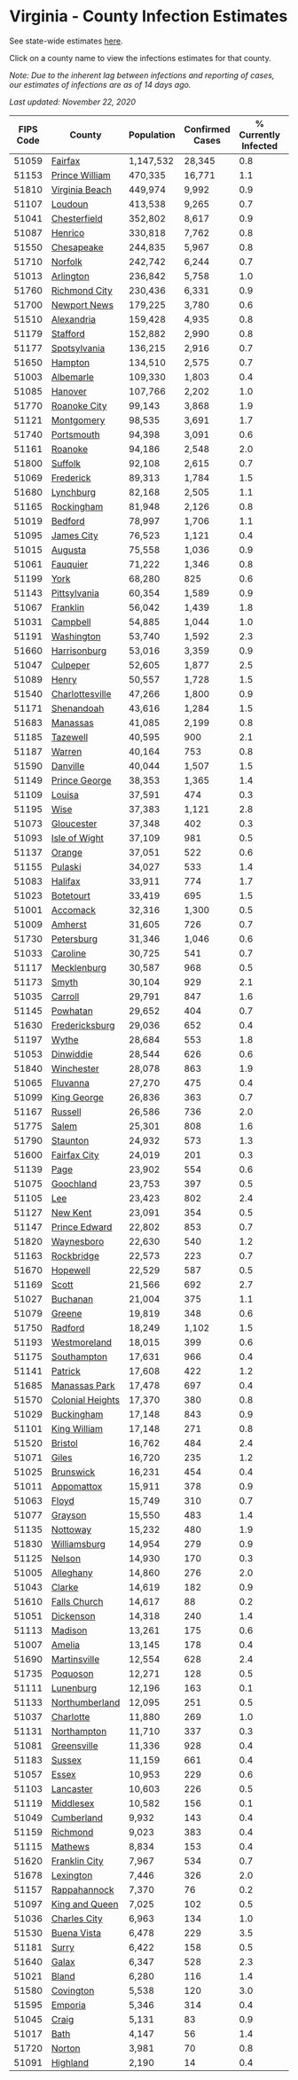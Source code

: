 # Virginia - County Infection Estimates

See state-wide estimates [here](/infections/us-va).

Click on a county name to view the infections estimates for that county.

*Note: Due to the inherent lag between infections and reporting of cases, our estimates of infections are as of 14 days ago.*

*Last updated: November 22, 2020*

|   FIPS Code |                               County |   Population |   Confirmed Cases |   % Currently Infected |   % Total Infected |
|-------------|--------------------------------------|--------------|-------------------|------------------------|--------------------|
|       51059 |                   [Fairfax](fairfax) |    1,147,532 |            28,345 |                    0.8 |               11.0 |
|       51153 |     [Prince William](prince-william) |      470,335 |            16,771 |                    1.1 |               15.3 |
|       51810 |     [Virginia Beach](virginia-beach) |      449,974 |             9,992 |                    0.9 |                8.1 |
|       51107 |                   [Loudoun](loudoun) |      413,538 |             9,265 |                    0.7 |                9.4 |
|       51041 |         [Chesterfield](chesterfield) |      352,802 |             8,617 |                    0.9 |                9.6 |
|       51087 |                   [Henrico](henrico) |      330,818 |             7,762 |                    0.8 |                9.5 |
|       51550 |             [Chesapeake](chesapeake) |      244,835 |             5,967 |                    0.8 |                8.9 |
|       51710 |                   [Norfolk](norfolk) |      242,742 |             6,244 |                    0.7 |                9.6 |
|       51013 |               [Arlington](arlington) |      236,842 |             5,758 |                    1.0 |               10.7 |
|       51760 |       [Richmond City](richmond-city) |      230,436 |             6,331 |                    0.9 |               10.9 |
|       51700 |         [Newport News](newport-news) |      179,225 |             3,780 |                    0.6 |                7.7 |
|       51510 |             [Alexandria](alexandria) |      159,428 |             4,935 |                    0.8 |               13.9 |
|       51179 |                 [Stafford](stafford) |      152,882 |             2,990 |                    0.8 |                7.8 |
|       51177 |         [Spotsylvania](spotsylvania) |      136,215 |             2,916 |                    0.7 |                8.4 |
|       51650 |                   [Hampton](hampton) |      134,510 |             2,575 |                    0.7 |                7.0 |
|       51003 |               [Albemarle](albemarle) |      109,330 |             1,803 |                    0.4 |                6.2 |
|       51085 |                   [Hanover](hanover) |      107,766 |             2,202 |                    1.0 |                7.5 |
|       51770 |         [Roanoke City](roanoke-city) |       99,143 |             3,868 |                    1.9 |               13.0 |
|       51121 |             [Montgomery](montgomery) |       98,535 |             3,691 |                    1.7 |               12.4 |
|       51740 |             [Portsmouth](portsmouth) |       94,398 |             3,091 |                    0.6 |               12.5 |
|       51161 |                   [Roanoke](roanoke) |       94,186 |             2,548 |                    2.0 |                8.7 |
|       51800 |                   [Suffolk](suffolk) |       92,108 |             2,615 |                    0.7 |               10.9 |
|       51069 |               [Frederick](frederick) |       89,313 |             1,784 |                    1.5 |                7.4 |
|       51680 |               [Lynchburg](lynchburg) |       82,168 |             2,505 |                    1.1 |               10.4 |
|       51165 |             [Rockingham](rockingham) |       81,948 |             2,126 |                    0.8 |               10.5 |
|       51019 |                   [Bedford](bedford) |       78,997 |             1,706 |                    1.1 |                7.2 |
|       51095 |             [James City](james-city) |       76,523 |             1,121 |                    0.4 |                6.1 |
|       51015 |                   [Augusta](augusta) |       75,558 |             1,036 |                    0.9 |                4.7 |
|       51061 |                 [Fauquier](fauquier) |       71,222 |             1,346 |                    0.8 |                7.6 |
|       51199 |                         [York](york) |       68,280 |               825 |                    0.6 |                4.4 |
|       51143 |         [Pittsylvania](pittsylvania) |       60,354 |             1,589 |                    0.9 |                9.2 |
|       51067 |                 [Franklin](franklin) |       56,042 |             1,439 |                    1.8 |                8.1 |
|       51031 |                 [Campbell](campbell) |       54,885 |             1,044 |                    1.0 |                6.2 |
|       51191 |             [Washington](washington) |       53,740 |             1,592 |                    2.3 |                9.8 |
|       51660 |         [Harrisonburg](harrisonburg) |       53,016 |             3,359 |                    0.9 |               26.1 |
|       51047 |                 [Culpeper](culpeper) |       52,605 |             1,877 |                    2.5 |               15.4 |
|       51089 |                       [Henry](henry) |       50,557 |             1,728 |                    1.5 |               12.0 |
|       51540 |   [Charlottesville](charlottesville) |       47,266 |             1,800 |                    0.9 |               13.6 |
|       51171 |             [Shenandoah](shenandoah) |       43,616 |             1,284 |                    1.5 |               12.5 |
|       51683 |                 [Manassas](manassas) |       41,085 |             2,199 |                    0.8 |               25.2 |
|       51185 |                 [Tazewell](tazewell) |       40,595 |               900 |                    2.1 |                7.1 |
|       51187 |                     [Warren](warren) |       40,164 |               753 |                    0.8 |                7.4 |
|       51590 |                 [Danville](danville) |       40,044 |             1,507 |                    1.5 |               13.1 |
|       51149 |       [Prince George](prince-george) |       38,353 |             1,365 |                    1.4 |               12.7 |
|       51109 |                     [Louisa](louisa) |       37,591 |               474 |                    0.3 |                4.9 |
|       51195 |                         [Wise](wise) |       37,383 |             1,121 |                    2.8 |               10.0 |
|       51073 |             [Gloucester](gloucester) |       37,348 |               402 |                    0.3 |                3.9 |
|       51093 |       [Isle of Wight](isle-of-wight) |       37,109 |               981 |                    0.5 |               10.2 |
|       51137 |                     [Orange](orange) |       37,051 |               522 |                    0.6 |                5.4 |
|       51155 |                   [Pulaski](pulaski) |       34,027 |               533 |                    1.4 |                5.0 |
|       51083 |                   [Halifax](halifax) |       33,911 |               774 |                    1.7 |                7.9 |
|       51023 |               [Botetourt](botetourt) |       33,419 |               695 |                    1.5 |                7.1 |
|       51001 |                 [Accomack](accomack) |       32,316 |             1,300 |                    0.5 |               21.2 |
|       51009 |                   [Amherst](amherst) |       31,605 |               726 |                    0.7 |                7.9 |
|       51730 |             [Petersburg](petersburg) |       31,346 |             1,046 |                    0.6 |               12.6 |
|       51033 |                 [Caroline](caroline) |       30,725 |               541 |                    0.7 |                6.5 |
|       51117 |           [Mecklenburg](mecklenburg) |       30,587 |               968 |                    0.5 |               12.9 |
|       51173 |                       [Smyth](smyth) |       30,104 |               929 |                    2.1 |               10.2 |
|       51035 |                   [Carroll](carroll) |       29,791 |               847 |                    1.6 |               10.2 |
|       51145 |                 [Powhatan](powhatan) |       29,652 |               404 |                    0.7 |                4.9 |
|       51630 |     [Fredericksburg](fredericksburg) |       29,036 |               652 |                    0.4 |                9.3 |
|       51197 |                       [Wythe](wythe) |       28,684 |               553 |                    1.8 |                6.4 |
|       51053 |               [Dinwiddie](dinwiddie) |       28,544 |               626 |                    0.6 |                8.1 |
|       51840 |             [Winchester](winchester) |       28,078 |               863 |                    1.9 |               11.9 |
|       51065 |                 [Fluvanna](fluvanna) |       27,270 |               475 |                    0.4 |                7.1 |
|       51099 |           [King George](king-george) |       26,836 |               363 |                    0.7 |                5.3 |
|       51167 |                   [Russell](russell) |       26,586 |               736 |                    2.0 |                9.2 |
|       51775 |                       [Salem](salem) |       25,301 |               808 |                    1.6 |               10.6 |
|       51790 |                 [Staunton](staunton) |       24,932 |               573 |                    1.3 |                7.8 |
|       51600 |         [Fairfax City](fairfax-city) |       24,019 |               201 |                    0.3 |                3.6 |
|       51139 |                         [Page](page) |       23,902 |               554 |                    0.6 |               10.4 |
|       51075 |               [Goochland](goochland) |       23,753 |               397 |                    0.5 |                7.0 |
|       51105 |                           [Lee](lee) |       23,423 |               802 |                    2.4 |               11.4 |
|       51127 |                 [New Kent](new-kent) |       23,091 |               354 |                    0.5 |                5.6 |
|       51147 |       [Prince Edward](prince-edward) |       22,802 |               853 |                    0.7 |               14.4 |
|       51820 |             [Waynesboro](waynesboro) |       22,630 |               540 |                    1.2 |                8.1 |
|       51163 |             [Rockbridge](rockbridge) |       22,573 |               223 |                    0.7 |                3.5 |
|       51670 |                 [Hopewell](hopewell) |       22,529 |               587 |                    0.5 |               10.0 |
|       51169 |                       [Scott](scott) |       21,566 |               692 |                    2.7 |               10.4 |
|       51027 |                 [Buchanan](buchanan) |       21,004 |               375 |                    1.1 |                5.9 |
|       51079 |                     [Greene](greene) |       19,819 |               348 |                    0.6 |                6.4 |
|       51750 |                   [Radford](radford) |       18,249 |             1,102 |                    1.5 |               20.2 |
|       51193 |         [Westmoreland](westmoreland) |       18,015 |               399 |                    0.6 |                8.6 |
|       51175 |           [Southampton](southampton) |       17,631 |               966 |                    0.4 |               21.2 |
|       51141 |                   [Patrick](patrick) |       17,608 |               422 |                    1.2 |                8.5 |
|       51685 |       [Manassas Park](manassas-park) |       17,478 |               697 |                    0.4 |               18.4 |
|       51570 | [Colonial Heights](colonial-heights) |       17,370 |               380 |                    0.8 |                9.1 |
|       51029 |             [Buckingham](buckingham) |       17,148 |               843 |                    0.9 |               23.8 |
|       51101 |         [King William](king-william) |       17,148 |               271 |                    0.8 |                5.7 |
|       51520 |                   [Bristol](bristol) |       16,762 |               484 |                    2.4 |                9.4 |
|       51071 |                       [Giles](giles) |       16,720 |               235 |                    1.2 |                4.6 |
|       51025 |               [Brunswick](brunswick) |       16,231 |               454 |                    0.4 |               10.5 |
|       51011 |             [Appomattox](appomattox) |       15,911 |               378 |                    0.9 |                8.4 |
|       51063 |                       [Floyd](floyd) |       15,749 |               310 |                    0.7 |                6.7 |
|       51077 |                   [Grayson](grayson) |       15,550 |               483 |                    1.4 |               11.2 |
|       51135 |                 [Nottoway](nottoway) |       15,232 |               480 |                    1.9 |               11.3 |
|       51830 |         [Williamsburg](williamsburg) |       14,954 |               279 |                    0.9 |                7.4 |
|       51125 |                     [Nelson](nelson) |       14,930 |               170 |                    0.3 |                4.0 |
|       51005 |               [Alleghany](alleghany) |       14,860 |               276 |                    2.0 |                6.2 |
|       51043 |                     [Clarke](clarke) |       14,619 |               182 |                    0.9 |                4.6 |
|       51610 |         [Falls Church](falls-church) |       14,617 |                88 |                    0.2 |                3.7 |
|       51051 |               [Dickenson](dickenson) |       14,318 |               240 |                    1.4 |                5.3 |
|       51113 |                   [Madison](madison) |       13,261 |               175 |                    0.6 |                5.3 |
|       51007 |                     [Amelia](amelia) |       13,145 |               178 |                    0.4 |                5.2 |
|       51690 |         [Martinsville](martinsville) |       12,554 |               628 |                    2.4 |               17.2 |
|       51735 |                 [Poquoson](poquoson) |       12,271 |               128 |                    0.5 |                3.7 |
|       51111 |               [Lunenburg](lunenburg) |       12,196 |               163 |                    0.1 |                4.9 |
|       51133 |     [Northumberland](northumberland) |       12,095 |               251 |                    0.5 |                7.5 |
|       51037 |               [Charlotte](charlotte) |       11,880 |               269 |                    1.0 |                8.0 |
|       51131 |           [Northampton](northampton) |       11,710 |               337 |                    0.3 |               15.5 |
|       51081 |           [Greensville](greensville) |       11,336 |               928 |                    0.4 |               32.5 |
|       51183 |                     [Sussex](sussex) |       11,159 |               661 |                    0.4 |               23.5 |
|       51057 |                       [Essex](essex) |       10,953 |               229 |                    0.6 |                8.2 |
|       51103 |               [Lancaster](lancaster) |       10,603 |               226 |                    0.5 |                7.4 |
|       51119 |               [Middlesex](middlesex) |       10,582 |               156 |                    0.1 |                5.4 |
|       51049 |             [Cumberland](cumberland) |        9,932 |               143 |                    0.4 |                5.9 |
|       51159 |                 [Richmond](richmond) |        9,023 |               383 |                    0.4 |               24.3 |
|       51115 |                   [Mathews](mathews) |        8,834 |               153 |                    0.4 |                5.8 |
|       51620 |       [Franklin City](franklin-city) |        7,967 |               534 |                    0.7 |               24.8 |
|       51678 |               [Lexington](lexington) |        7,446 |               326 |                    2.0 |               14.1 |
|       51157 |         [Rappahannock](rappahannock) |        7,370 |                76 |                    0.2 |                4.2 |
|       51097 |     [King and Queen](king-and-queen) |        7,025 |               102 |                    0.5 |                5.6 |
|       51036 |         [Charles City](charles-city) |        6,963 |               134 |                    1.0 |                7.6 |
|       51530 |           [Buena Vista](buena-vista) |        6,478 |               229 |                    3.5 |               11.3 |
|       51181 |                       [Surry](surry) |        6,422 |               158 |                    0.5 |                8.8 |
|       51640 |                       [Galax](galax) |        6,347 |               528 |                    2.3 |               33.7 |
|       51021 |                       [Bland](bland) |        6,280 |               116 |                    1.4 |                6.2 |
|       51580 |               [Covington](covington) |        5,538 |               120 |                    3.0 |                6.7 |
|       51595 |                   [Emporia](emporia) |        5,346 |               314 |                    0.4 |               24.5 |
|       51045 |                       [Craig](craig) |        5,131 |                83 |                    0.9 |                5.4 |
|       51017 |                         [Bath](bath) |        4,147 |                56 |                    1.4 |                3.7 |
|       51720 |                     [Norton](norton) |        3,981 |                70 |                    0.8 |                6.0 |
|       51091 |                 [Highland](highland) |        2,190 |                14 |                    0.4 |                2.8 |